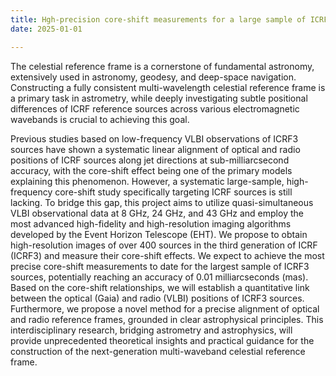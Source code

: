 ```yaml
---
title: Hgh-precision core-shift measurements for a large sample of ICRF3 sources and systematics of multi-waveband reference frames
date: 2025-01-01

---
```


The celestial reference frame is a cornerstone of fundamental astronomy, extensively used in astronomy, geodesy, and deep-space navigation. Constructing a fully consistent multi-wavelength celestial reference frame is a primary task in astrometry, while deeply investigating subtle positional differences of ICRF reference sources across various electromagnetic wavebands is crucial to achieving this goal.
<!--more-->
 Previous studies based on low-frequency VLBI observations of ICRF3 sources have shown a systematic linear alignment of optical and radio positions of ICRF sources along jet directions at sub-milliarcsecond accuracy, with the core-shift effect being one of the primary models explaining this phenomenon. However, a systematic large-sample, high-frequency core-shift study specifically targeting ICRF sources is still lacking. To bridge this gap, this project aims to utilize quasi-simultaneous VLBI observational data at 8 GHz, 24 GHz, and 43 GHz and employ the most advanced high-fidelity and high-resolution imaging algorithms developed by the Event Horizon Telescope (EHT). We propose to obtain high-resolution images of over 400 sources in the third generation of ICRF (ICRF3) and measure their core-shift effects. We expect to achieve the most precise core-shift measurements to date for the largest sample of ICRF3 sources, potentially reaching an accuracy of 0.01 milliarcseconds (mas). Based on the core-shift relationships, we will establish a quantitative link between the optical (Gaia) and radio (VLBI) positions of ICRF3 sources. Furthermore, we propose a novel method for a precise alignment of optical and radio reference frames, grounded in clear astrophysical principles. This interdisciplinary research, bridging astrometry and astrophysics, will provide unprecedented theoretical insights and practical guidance for the construction of the next-generation multi-waveband celestial reference frame.